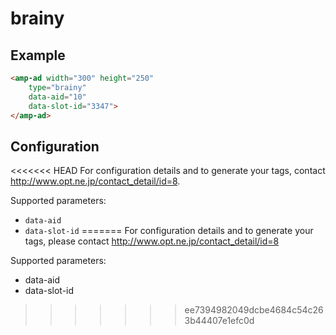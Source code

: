 <!---
Copyright 2016 The AMP HTML Authors. All Rights Reserved.

Licensed under the Apache License, Version 2.0 (the "License");
you may not use this file except in compliance with the License.
You may obtain a copy of the License at

      http://www.apache.org/licenses/LICENSE-2.0

Unless required by applicable law or agreed to in writing, software
distributed under the License is distributed on an "AS-IS" BASIS,
WITHOUT WARRANTIES OR CONDITIONS OF ANY KIND, either express or implied.
See the License for the specific language governing permissions and
limitations under the License.
-->

# brainy

## Example

```html
<amp-ad width="300" height="250"
    type="brainy"
    data-aid="10"
    data-slot-id="3347">
</amp-ad>
```

## Configuration

<<<<<<< HEAD
For configuration details and to generate your tags, contact http://www.opt.ne.jp/contact_detail/id=8.

Supported parameters:

- `data-aid`
- `data-slot-id`
=======
For configuration details and to generate your tags, please contact http://www.opt.ne.jp/contact_detail/id=8

Supported parameters:

- data-aid
- data-slot-id
>>>>>>> ee7394982049dcbe4684c54c263b44407e1efc0d
